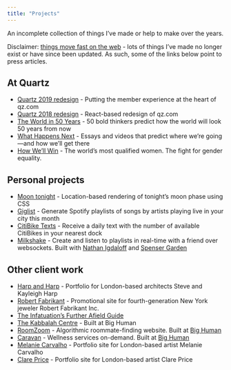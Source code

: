 ```yaml
---
title: "Projects"
---
```


An incomplete collection of things I’ve made or help to make over the years. 

Disclaimer: [things move fast on the web](/your-creations-will-not-outlast-you/) - lots of things I’ve made no longer exist or have since been updated. As such, some of the links below point to press articles.

## At Quartz
* [Quartz 2019 redesign](https://qz.com/1724663/putting-members-at-the-heart-of-quartz/) - Putting the member experience at the heart of qz.com
* [Quartz 2018 redesign](https://qz.com/1345184/version-5-of-qz-com-faster-smarter-and-ready-for-the-future/) - React-based redesign of qz.com
* [The World in 50 Years](https://qz.com/is/the-world-in-50-years/) - 50 bold thinkers predict how the world will look 50 years from now
* [What Happens Next](https://qz.com/is/what-happens-next-2/) - Essays and videos that predict where we’re going—and how we’ll get there
* [How We’ll Win](https://qz.com/work/is/how-well-win/) - The world’s most qualified women. The fight for gender equality.

## Personal projects
* [Moon tonight](https://moontonight.co/) - Location-based rendering of tonight’s moon phase using CSS
* [Giglist](https://github.com/jshakes/giglist) - Generate Spotify playlists of songs by artists playing live in your city this month
* [CitiBike Texts](https://github.com/jshakes/citibike-texts) - Receive a daily text with the number of available CitiBikes in your nearest dock
* [Milkshake](https://thenextweb.com/apps/2014/10/21/milkshake-simple-way-share-three-track-music-playlists-chat-friends-real-time/) - Create and listen to playlists in real-time with a friend over websockets. Built with [Nathan Igdaloff](http://igdaloff.com/) and [Spenser Garden](http://spenser.garden/)


## Other client work
* [Harp and Harp](http://harpandharp.co.uk/) - Portfolio for London-based architects Steve and Kayleigh Harp
* [Robert Fabrikant](https://robertfabrikant.com/) - Promotional site for fourth-generation New York jeweler Robert Fabrikant Inc.
* [The Infatuation’s Further Afield Guide](https://www.theinfatuation.com/world-travel-guides)
* [The Kabbalah Centre](https://kabbalah.com/en) - Built at Big Human
* [RoomZoom](roomzoom.com) - Algorithmic roommate-finding website. Built at [Big Human](https://bighuman.com/)
* [Caravan](https://caravanwellness.com/) - Wellness services on-demand. Built at [Big Human](https://bighuman.com/)
* [Melanie Carvalho](http://melaniecarvalho.co.uk/) - Portfolio site for London-based artist Melanie Carvalho
* [Clare Price](http://www.clareprice.com/) - Portfolio site for London-based artist Clare Price
